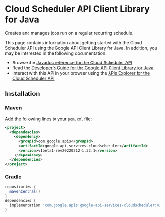 # Cloud Scheduler API Client Library for Java

Creates and manages jobs run on a regular recurring schedule.

This page contains information about getting started with the Cloud Scheduler API
using the Google API Client Library for Java. In addition, you may be interested
in the following documentation:

* Browse the [Javadoc reference for the Cloud Scheduler API][javadoc]
* Read the [Developer's Guide for the Google API Client Library for Java][google-api-client].
* Interact with this API in your browser using the [APIs Explorer for the Cloud Scheduler API][api-explorer]

## Installation

### Maven

Add the following lines to your `pom.xml` file:

```xml
<project>
  <dependencies>
    <dependency>
      <groupId>com.google.apis</groupId>
      <artifactId>google-api-services-cloudscheduler</artifactId>
      <version>v1beta1-rev20220212-1.32.1</version>
    </dependency>
  </dependencies>
</project>
```

### Gradle

```gradle
repositories {
  mavenCentral()
}
dependencies {
  implementation 'com.google.apis:google-api-services-cloudscheduler:v1beta1-rev20220212-1.32.1'
}
```

[javadoc]: https://googleapis.dev/java/google-api-services-cloudscheduler/latest/index.html
[google-api-client]: https://github.com/googleapis/google-api-java-client/
[api-explorer]: https://developers.google.com/apis-explorer/#p/cloudscheduler/v1/
